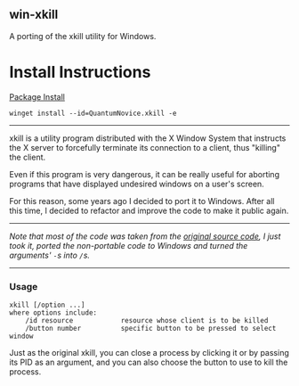 ## win-xkill
A porting of the xkill utility for Windows.

# Install Instructions
[Package Install](https://winget.ragerworks.com/package/QuantumNovice.xkill)
```
winget install --id=QuantumNovice.xkill -e
```
---------------------------------------------------------------------------------------------------------

xkill is a utility program distributed with the X Window System that instructs the X server to
forcefully terminate its connection to a client, thus "killing" the client.

Even if this program is very dangerous, it can be really useful for aborting programs that have displayed undesired windows on a user's screen.

For this reason, some years ago I decided to port it to Windows. After all this time, I decided to refactor
and improve the code to make it public again.

---------------------------------------------------------------------------------------------------------

_Note that most of the code was taken from the [original source code](https://opensource.apple.com/source/X11apps/X11apps-13/xkill/xkill-X11R7.0-1.0.1/xkill.c),
I just took it, ported the non-portable code to Windows and turned the arguments' ```-```s into ```/```s._

---------------------------------------------------------------------------------------------------------

### Usage

```
xkill [/option ...]
where options include:
    /id resource            resource whose client is to be killed
    /button number          specific button to be pressed to select window
```

Just as the original xkill, you can close a process by clicking it or by passing its PID as an argument, and you can also choose the button to use to kill the process.

